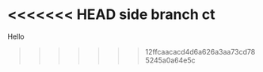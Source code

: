 <!doctype>
<<<<<<< HEAD
side branch ct
=======
Hello 
>>>>>>> 12ffcaacacd4d6a626a3aa73cd785245a0a64e5c

